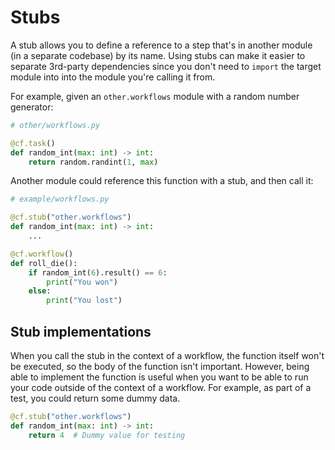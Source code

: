 # Stubs

A stub allows you to define a reference to a step that's in another module (in a separate codebase) by its name. Using stubs can make it easier to separate 3rd-party dependencies since you don't need to `import` the target module into into the module you're calling it from.

For example, given an `other.workflows` module with a random number generator:

```python
# other/workflows.py

@cf.task()
def random_int(max: int) -> int:
    return random.randint(1, max)
```

Another module could reference this function with a stub, and then call it:

```python
# example/workflows.py

@cf.stub("other.workflows")
def random_int(max: int) -> int:
    ...

@cf.workflow()
def roll_die():
    if random_int(6).result() == 6:
        print("You won")
    else:
        print("You lost")
```

## Stub implementations

When you call the stub in the context of a workflow, the function itself won't be executed, so the body of the function isn't important. However, being able to implement the function is useful when you want to be able to run your code outside of the context of a workflow. For example, as part of a test, you could return some dummy data.

```python
@cf.stub("other.workflows")
def random_int(max: int) -> int:
    return 4  # Dummy value for testing
```
